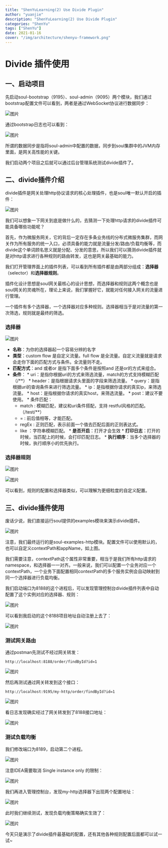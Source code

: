 ```yaml
---
title: "ShenYuLearning(2) Use Divide Plugin"
author: "yuanjie"
description: "ShenYuLearning(2) Use Divide Plugin"
categories: "ShenYu"
tags: ["ShenYu"]
date: 2021-01-16
cover: "/img/architecture/shenyu-framework.png"
---
```


# Divide 插件使用

## 一、启动项目

先启动soul-bootstrap（9195）、soul-admin（9095）两个模块，我们通过bootstrap配置文件可以看到，两者是通过WebSocket协议进行数据同步：

![图片](/img/shenyu/blog2/01.png)

通过bootstrap日志也可以看到：

![图片](/img/shenyu/blog2/02.png)

所谓的数据同步是指将soul-admin中配置的数据，同步到soul集群中的JVM内存里面，是网关高性能的关键。

我们启动两个项目之后就可以通过后台管理系统测试divide插件了。

## 二、divide插件介绍

divide插件是网关处理http协议请求的核心处理插件，也是soul唯一默认开启的插件：

![图片](/img/shenyu/blog2/03.png)

我们可以想象一下网关到底是做什么的，去猜测一下处理http请求的divide插件可能具备哪些功能呢？

首先，作为微服务网关，它的背后一定存在多条业务线的分布式微服务集群，而网关作为所有服务的统一入口，必须具备的能力就是流量分发/路由/负载均衡等，而divide这个单词顾名思义就是分配、分发的意思，所以我们可以猜测divide插件就是对http请求进行各种规则的路由转发，这也是网关最基础的能力。

我们打开管理界面上的插件列表，可以看到所有插件都是由两部分组成：**选择器**（selector）和**选择器规则**。

插件化设计思想是soul网关最核心的设计思想，而选择器和规则这两个概念也是soul网关的灵魂所在，理论上来说，我们掌握好它，就能对任何接入网关的流量进行管理。

一个插件有多个选择器，一个选择器对应多种规则。选择器相当于是对流量的第一次筛选，规则就是最终的筛选。

### 选择器

![图片](/img/shenyu/blog2/04.png)

   * **名称**：为你的选择器起一个容易分辨的名字
   * **类型**：custom flow 是自定义流量。full flow 是全流量。自定义流量就是请求会走你下面的匹配方式与条件。全流量则不走。
   * **匹配方式**：and 或者or 是指下面多个条件是按照and 还是or的方式来组合。
   * **条件**：
    * uri：是指你根据uri的方式来筛选流量，match的方式支持模糊匹配（/**）
    * header：是指根据请求头里面的字段来筛选流量。
    * query：是指根据uri的查询条件来进行筛选流量。
    * ip：是指根据你请求的真实ip，来筛选流量。
    * host：是指根据你请求的真实host，来筛选流量。
    * post：建议不要使用。
    * 条件匹配：
        * match : 模糊匹配，建议和uri条件搭配，支持 restful风格的匹配。（/test/**）
        * = : 前后值相等，才能匹配。
        * regEx : 正则匹配，表示前面一个值去匹配后面的正则表达式。
        * like ：字符串模糊匹配。
    * **是否开启**：打开才会生效
    * **打印日志**：打开的时候，当匹配上的时候，会打印匹配日志。
    * **执行顺序**：当多个选择器的时候，执行顺序小的优先执行。
### 选择器规则

![图片](/img/shenyu/blog2/05.png)

![图片](/img/shenyu/blog2/06.png)

可以看到，规则的配置和选择器类似，可以理解为更细粒度的自定义配置。

## 三、divide插件使用

废话少说，我们直接运行soul提供的examples模块来演示divide插件。

![图片](/img/shenyu/blog2/07.png)

注意，我们最终运行的是soul-examples-http模块。配置文件可以使用默认的，也可以自定义contextPath和appName，如上图。

我们需要注意，contextPath这个属性非常重要，相当于是我们所有http请求的namespace，和选择器一一对齐。一般来说，我们可以配置一个业务对应一个contextPath，一个业务下面配置相同contextPath的多个服务实例会自动映射到同一个选择器进行负载均衡。

我们启动端口为8188的这个进程后，可以发现管理控制台divide插件列表中自动配置了这个实例对应的选择器、规则：

![图片](/img/shenyu/blog2/08.png)

可以看到我启动的这个8188项目地址自动注册上去了：

![图片](/img/shenyu/blog2/09.png)

### 测试网关路由

通过postman先测试不经过网关转发：

```plain
http://localhost:8188/order/findById?id=1
```
![图片](/img/shenyu/blog2/10.png)

然后再测试通过网关转发到这个接口：

```plain
http://localhost:9195/my-http/order/findById?id=1
```
![图片](/img/shenyu/blog2/11.png)

看日志发现确实经过了网关转发到了8188接口地址：

![图片](/img/shenyu/blog2/12.png)

### 测试负载均衡

我们修改端口为8189，启动第二个进程。

![图片](/img/shenyu/blog2/13.png)

注意IDEA需要取消 Single instance only 的限制：

![图片](/img/shenyu/blog2/14.png)

我们再进入管理控制台，发现my-http选择器下出现两个配置地址：

![图片](/img/shenyu/blog2/15.png)

此时我们继续测试，发现负载均衡策略确实生效了：

![图片](/img/shenyu/blog2/16.png)

今天只是演示了divide插件最基础的配置，还有其他各种规则配置后面都可以试一试~

